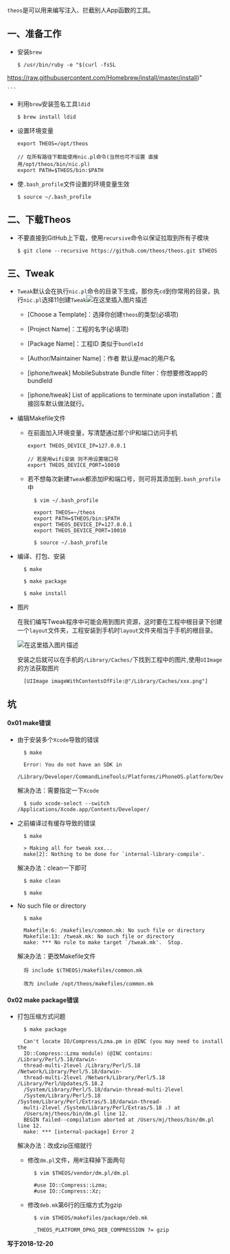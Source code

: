 `theos`是可以用来编写注入、拦截别人App函数的工具。

## 一、准备工作

- 安装`brew`

	```
	$ /usr/bin/ruby -e "$(curl -fsSL
https://raw.githubusercontent.com/Homebrew/install/master/install)"

	```
	
- 利用`brew`安装签名工具`ldid`

	```
	$ brew install ldid
	```
	
- 设置环境变量

	```
	export THEOS=/opt/theos

	// 在所有路径下都能使用nic.pl命令(当然也可不设置 直接用/opt/theos/bin/nic.pl)
	export PATH=$THEOS/bin:$PATH
	```

- 使`.bash_profile`文件设置的环境变量生效

	```
	$ source ~/.bash_profile
	```

## 二、下载Theos

- 不要直接到GitHub上下载，使用`recursive`命令以保证拉取到所有子模块

	```
	$ git clone --recursive https://github.com/theos/theos.git $THEOS
	```

## 三、Tweak

-  `Tweak`默认会在执行`nic.pl`命令的目录下生成，那你先`cd`到你常用的目录，执行`nic.pl`选择11创建`Tweak`![在这里插入图片描述](https://img-blog.csdnimg.cn/20181220213307573.png?x-oss-process=image/watermark,type_ZmFuZ3poZW5naGVpdGk,shadow_10,text_aHR0cHM6Ly9ibG9nLmNzZG4ubmV0L3FxMjQ0NTk2,size_16,color_FFFFFF,t_70)
	- [Choose a Template]：选择你创建`theos`的类型(必填项)
	
	- [Project Name]：工程的名字(必填项)
	- [Package Name]：工程ID 类似于`bundleId`
	- [Author/Maintainer Name]：作者 默认是mac的用户名
	- [iphone/tweak] MobileSubstrate Bundle filter：你想要修改app的bundleId
	- [iphone/tweak] List of applications to terminate upon installation：直接回车默认做法就行。

- 编辑Makefile文件
	
	- 在前面加入环境变量，写清楚通过那个IP和端口访问手机

		```
		export THEOS_DEVICE_IP=127.0.0.1

		// 若是用wifi安装 则不用设置端口号
		export THEOS_DEVICE_PORT=10010
		```
	
	- 若不想每次新建`Tweak`都添加IP和端口号，则可将其添加到`.bash_profile`中
	
	 		$ vim ~/.bash_profile
	 	
	 		export THEOS=~/theos
	 		export PATH=$THEOS/bin:$PATH
	 		export THEOS_DEVICE_IP=127.0.0.1
	 		export THEOS_DEVICE_PORT=10010
	 	
	 		$ source ~/.bash_profile
	 
- 编译、打包、安装

		$ make 
		
		$ make package 
		
		$ make install
		
- 图片

	在我们编写Tweak程序中可能会用到图片资源，这时要在工程中根目录下创建一个`layout`文件夹，工程安装到手机时`layout`文件夹相当于手机的根目录。
	
   ![在这里插入图片描述](https://img-blog.csdnimg.cn/20181220223458871.png)
   
   安装之后就可以在手机的`/Library/Caches/`下找到工程中的图片,使用`UIImage`的方法获取图片
   
   		[UIImage imageWithContentsOfFile:@"/Library/Caches/xxx.png"]

##  坑

#### 0x01 make错误 

- 由于安装多个`Xcode`导致的错误

		$ make
	
		Error: You do not have an SDK in 
		/Library/Developer/CommandLineTools/Platforms/iPhoneOS.platform/Developer/SDKs
	
 
 	解决办法：需要指定一下`Xcode`
 
		$ sudo xcode-select --switch /Applications/Xcode.app/Contents/Developer/

- 之前编译过有缓存导致的错误

		$ make
	
		> Making all for tweak xxx...
		make[2]: Nothing to be done for `internal-library-compile'.

	解决办法：clean一下即可
	
		$ make clean
		
		$ make
		
- No such file or directory

		$ make  
		       
		Makefile:6: /makefiles/common.mk: No such file or directory
		Makefile:13: /tweak.mk: No such file or directory
		make: *** No rule to make target `/tweak.mk'.  Stop.
		
	解决办法：更改Makefile文件
		
		将 include $(THEOS)/makefiles/common.mk
		
		改为 include /opt/theos/makefiles/common.mk
	
	
	
#### 0x02 make package错误

- 打包压缩方式问题

		$ make package
		
		Can't locate IO/Compress/Lzma.pm in @INC (you may need to install the
		IO::Compress::Lzma module) (@INC contains: /Library/Perl/5.18/darwin-
		thread-multi-2level /Library/Perl/5.18 /Network/Library/Perl/5.18/darwin-
		thread-multi-2level /Network/Library/Perl/5.18 /Library/Perl/Updates/5.18.2
		/System/Library/Perl/5.18/darwin-thread-multi-2level
		/System/Library/Perl/5.18 /System/Library/Perl/Extras/5.18/darwin-thread-
		multi-2level /System/Library/Perl/Extras/5.18 .) at
		/Users/mj/theos/bin/dm.pl line 12.
		BEGIN failed--compilation aborted at /Users/mj/theos/bin/dm.pl line 12.
		make: *** [internal-package] Error 2
	
	解决办法：改成zip压缩就行
	
	- 修改`dm.pl`文件，用#注释掉下面两句
		
		 
			$ vim $THEOS/vendor/dm.pl/dm.pl
			
			#use IO::Compress::Lzma;
			#use IO::Compress::Xz;
			
	- 修改`deb.mk`第6行的压缩方式为gzip
					 
			$ vim $THEOS/makefiles/package/deb.mk
			
			_THEOS_PLATFORM_DPKG_DEB_COMPRESSION ?= gzip
			
**写于2018-12-20**
